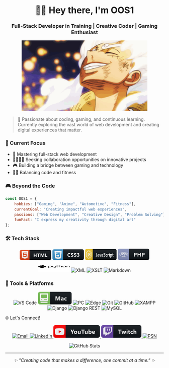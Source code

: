 <div align="center">
  <h1>👋🏽 Hey there, I'm OOS1</h1>
  <h3>Full-Stack Developer in Training | Creative Coder | Gaming Enthusiast</h3>
</div>

<p align="center">
  <img src="https://github.com/OOS1/OOS1/blob/main/gif/luffy-gear-5-one-piece.gif" width="400" alt="Luffy Gear 5"/>
</p>

> 🚀 Passionate about coding, gaming, and continuous learning. Currently exploring the vast world of web development and creating digital experiences that matter.

### 🎯 Current Focus
- 🌱 Mastering full-stack web development
- 🫱🏽‍🫲🏾 Seeking collaboration opportunities on innovative projects
- 🎮 Building a bridge between gaming and technology
- 💪🏿 Balancing code and fitness

### 🎮 Beyond the Code
```javascript
const OOS1 = {
    hobbies: ["Gaming", "Anime", "Automotive", "Fitness"],
    currentGoal: "Creating impactful web experiences",
    passions: ["Web Development", "Creative Design", "Problem Solving"],
    funFact: "I express my creativity through digital art"
};
```

### 🛠️ Tech Stack
<p align="center">
    <!-- Web Development -->
  <img src="https://github.com/MikeCodesDotNET/ColoredBadges/blob/master/png/dev/languages/html%402x.png" alt="HTML" width="100"/>
  <img src="https://github.com/MikeCodesDotNET/ColoredBadges/blob/master/svg/dev/languages/css3.svg" alt="CSS3" width="100"/>
  <img src="https://github.com/MikeCodesDotNET/ColoredBadges/blob/master/png/dev/languages/js%402x.png" alt="JavaScript" height="35" width="100"/>
  <img src="https://raw.githubusercontent.com/MikeCodesDotNET/ColoredBadges/master/svg/dev/languages/php.svg" alt="PHP" width="100"/>
  
  <!-- Programming -->
  <img src="https://github.com/Xx-Ashutosh-xX/Xx-Ashutosh-xX/blob/master/assets/icons/python.png" alt="Python" height="35" width="100"/>
  
  <!-- Markup & Transformation -->
  <img src="https://img.shields.io/badge/XML-FF6600?style=for-the-badge&logo=xml&logoColor=white" alt="XML" height="35"/>
  <img src="https://img.shields.io/badge/XSLT-1F6B75?style=for-the-badge&logo=xml&logoColor=white" alt="XSLT" height="35"/>
  <img src="https://img.shields.io/badge/Markdown-000000?style=for-the-badge&logo=markdown&logoColor=white" alt="Markdown" height="35"/>
</p>
 
### 🔧 Tools & Platforms
<p align="center">
  <!-- IDEs & Editors -->
  <img src="https://github.com/Xx-Ashutosh-xX/Xx-Ashutosh-xX/blob/master/assets/icons/visualstudio_code.png" alt="VS Code" height="40"/>
  
  <!-- Operating Systems -->
  <img src="https://github.com/MikeCodesDotNET/ColoredBadges/blob/master/png/devices/mac.png" alt="Mac" height="40"/>
  <img src="https://github.com/Xx-Ashutosh-xX/Xx-Ashutosh-xX/blob/master/assets/icons/pc.png" alt="PC" height="40"/>
  
  <!-- Browsers -->
  <img src="https://github.com/Xx-Ashutosh-xX/Xx-Ashutosh-xX/blob/master/assets/icons/edge.png" alt="Edge" height="40"/>
  
  <!-- Development Tools -->
  <img src="https://img.shields.io/badge/GIT-E44C30?style=for-the-badge&logo=git&logoColor=white" alt="Git" height="40"/>
  <img src="https://img.shields.io/badge/GitHub-100000?style=for-the-badge&logo=github&logoColor=white" alt="GitHub" height="40"/>
  <img src="https://img.shields.io/badge/Xampp-F37623?style=for-the-badge&logo=xampp&logoColor=white" alt="XAMPP" height="40"/>

  <!-- Frameworks & Development Environments -->
  <img src="https://img.shields.io/badge/Django-092E20?style=for-the-badge&logo=django&logoColor=white" alt="Django" height="40"/>
  <img src="https://img.shields.io/badge/Django%20REST-ff1709?style=for-the-badge&logo=django&logoColor=white" alt="Django REST" height="40"/>
  
  <!-- Database -->
  <img src="https://img.shields.io/badge/MySQL-005C84?style=for-the-badge&logo=mysql&logoColor=white" alt="MySQL" height="40"/>
</p>
🌐 Let's Connect!
<p align="center">
  <a href="mailto:benskysain@gmail.com">
    <img src="https://github.com/Xx-Ashutosh-xX/Xx-Ashutosh-xX/blob/master/assets/icons/gmail.png" alt="Email" height="40"/>
  </a>
  <a href="https://www.linkedin.com/in/bensky-sainvilus/">
    <img src="https://github.com/Xx-Ashutosh-xX/Xx-Ashutosh-xX/blob/master/assets/icons/linkedin.png" alt="LinkedIn" height="40"/>
  </a>
  <a href="https://www.youtube.com/@skybennn">
    <img src="https://github.com/MikeCodesDotNET/ColoredBadges/blob/master/svg/streaming/youtube.svg" alt="YouTube" height="40"/>
  </a>
  <a href="https://www.twitch.tv/skybenn">
    <img src="https://github.com/MikeCodesDotNET/ColoredBadges/blob/master/svg/streaming/twitch.svg" alt="Twitch" height="40"/>
  </a>
  <a href="https://card.psnprofiles.com/1/skybennn.png">
    <img src="https://github.com/Xx-Ashutosh-xX/Xx-Ashutosh-xX/blob/master/assets/icons/playstation@3x.png" alt="PSN" height="40"/>
  </a>
</p>

<div align="center">
  <img src="https://github-readme-stats.vercel.app/api?username=OOS1&show_icons=true&theme=tokyonight" alt="GitHub Stats"/>
</div>

---
<p align="center">
  <i>✨ "Creating code that makes a difference, one commit at a time." ✨</i>
</p>
